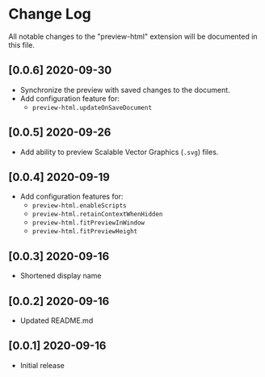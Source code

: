 # Change Log

All notable changes to the "preview-html" extension will be documented in this file.

## [0.0.6] 2020-09-30

- Synchronize the preview with saved changes to the document. 
- Add configuration feature for:
    - `preview-html.updateOnSaveDocument`

## [0.0.5] 2020-09-26

- Add ability to preview Scalable Vector Graphics (`.svg`) files.

## [0.0.4] 2020-09-19

- Add configuration features for:
    - `preview-html.enableScripts`
    - `preview-html.retainContextWhenHidden`
    - `preview-html.fitPreviewInWindow`
    - `preview-html.fitPreviewHeight`

## [0.0.3] 2020-09-16

- Shortened display name

## [0.0.2] 2020-09-16

- Updated README.md

## [0.0.1] 2020-09-16

- Initial release